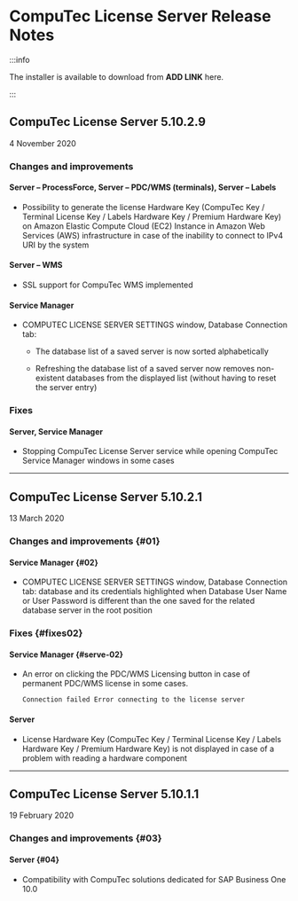 # CompuTec License Server Release Notes

:::info

The installer is available to download from **ADD LINK** here.

:::

## CompuTec License Server 5.10.2.9

4 November 2020

### Changes and improvements

#### Server – ProcessForce, Server – PDC/WMS (terminals), Server – Labels

- Possibility to generate the license Hardware Key (CompuTec Key / Terminal License Key / Labels Hardware Key / Premium Hardware Key) on Amazon Elastic Compute Cloud (EC2) Instance in Amazon Web Services (AWS) infrastructure in case of the inability to connect to IPv4 URI by the system

#### Server – WMS

- SSL support for CompuTec WMS implemented

#### Service Manager

- COMPUTEC LICENSE SERVER SETTINGS window, Database Connection tab:

  - The database list of a saved server is now sorted alphabetically

  - Refreshing the database list of a saved server now removes non-existent databases from the displayed list (without having to reset the server entry)

### Fixes

#### Server, Service Manager

- Stopping CompuTec License Server service while opening CompuTec Service Manager windows in some cases

---

## CompuTec License Server 5.10.2.1

13 March 2020

### Changes and improvements {#01}

#### Service Manager {#02}

- COMPUTEC LICENSE SERVER SETTINGS window, Database Connection tab: database and its credentials highlighted when Database User Name or User Password is different than the one saved for the related database server in the root position

### Fixes {#fixes02}

#### Service Manager {#serve-02}

- An error on clicking the PDC/WMS Licensing button in case of permanent PDC/WMS license in some cases.

  ```
  Connection failed Error connecting to the license server
  ```

#### Server

- License Hardware Key (CompuTec Key / Terminal License Key / Labels Hardware Key / Premium Hardware Key) is not displayed in case of a problem with reading a hardware component

---

## CompuTec License Server 5.10.1.1

19 February 2020

### Changes and improvements {#03}

#### Server {#04}

- Compatibility with CompuTec solutions dedicated for SAP Business One 10.0
